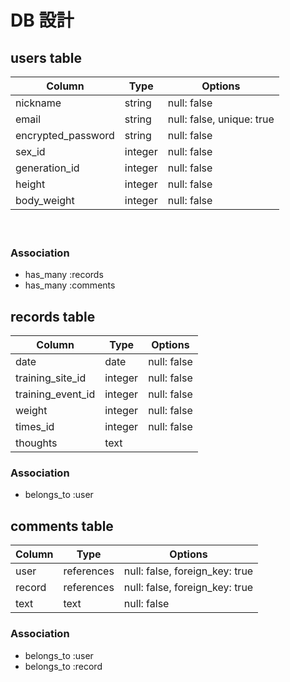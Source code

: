 # DB 設計

## users table

| Column             | Type                | Options                   |
|--------------------|---------------------|---------------------------|
| nickname           | string              | null: false               |
| email              | string              | null: false, unique: true |
| encrypted_password | string              | null: false               |
| sex_id             | integer             | null: false               |
| generation_id      | integer             | null: false               |
| height             | integer             | null: false               |
| body_weight        | integer             | null: false               |

　
### Association

* has_many :records
* has_many :comments

## records table

| Column            | Type       | Options                        |
|------------------ |------------|--------------------------------|
| date              | date       | null: false                    |
| training_site_id  | integer    | null: false                    |
| training_event_id | integer    | null: false                    |
| weight            | integer    | null: false                    |
| times_id          | integer    | null: false                    |
| thoughts          | text       |                                |

### Association

- belongs_to :user


## comments table

| Column      | Type       | Options                        |
|-------------|------------|--------------------------------|
| user        | references | null: false, foreign_key: true |
| record      | references | null: false, foreign_key: true |
| text        | text       | null: false                    |

### Association

- belongs_to :user
- belongs_to :record



